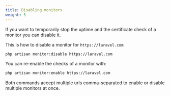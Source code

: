 ```yaml
---
title: Disabling monitors
weight: 5
---
```


If you want to temporarily stop the uptime and the certificate check of a monitor you can disable it.

This is how to disable a monitor for `https://laravel.com`

```bash
php artisan monitor:disable https://laravel.com
```

You can re-enable the checks of a monitor with:

```bash
php artisan monitor:enable https://laravel.com
```

Both commands accept multiple urls comma-separated to enable or disable multiple monitors at once.

